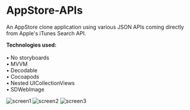 # AppStore-APIs
An AppStore clone application using various JSON APIs coming directly from Apple's iTunes Search API. 

<strong>Technologies used:</strong><br><br>
• No storyboards<br>
• MVVM<br>
• Decodable<br>
• Cocoapods<br>
• Nested UICollectionViews<br>
• SDWebImage

![screen1](https://user-images.githubusercontent.com/12696030/79743684-aa1c0d00-830d-11ea-8b76-0d063c780994.png) 
![screen2](https://user-images.githubusercontent.com/12696030/79743691-adaf9400-830d-11ea-9167-c8cbf74005e5.png) 
![screen3](https://user-images.githubusercontent.com/12696030/79743696-af795780-830d-11ea-897d-9c39b3849d08.png)
